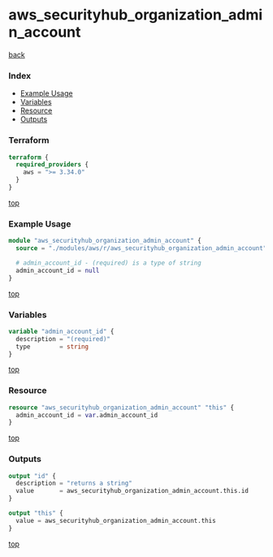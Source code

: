 # aws_securityhub_organization_admin_account

[back](../aws.md)

### Index

- [Example Usage](#example-usage)
- [Variables](#variables)
- [Resource](#resource)
- [Outputs](#outputs)

### Terraform

```terraform
terraform {
  required_providers {
    aws = ">= 3.34.0"
  }
}
```

[top](#index)

### Example Usage

```terraform
module "aws_securityhub_organization_admin_account" {
  source = "./modules/aws/r/aws_securityhub_organization_admin_account"

  # admin_account_id - (required) is a type of string
  admin_account_id = null
}
```

[top](#index)

### Variables

```terraform
variable "admin_account_id" {
  description = "(required)"
  type        = string
}
```

[top](#index)

### Resource

```terraform
resource "aws_securityhub_organization_admin_account" "this" {
  admin_account_id = var.admin_account_id
}
```

[top](#index)

### Outputs

```terraform
output "id" {
  description = "returns a string"
  value       = aws_securityhub_organization_admin_account.this.id
}

output "this" {
  value = aws_securityhub_organization_admin_account.this
}
```

[top](#index)